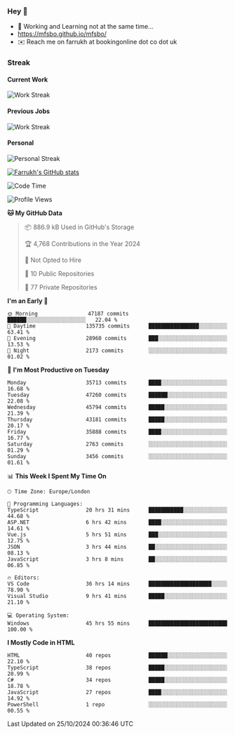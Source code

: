 ### Hey 👋

- 🏃 Working and Learning not at the same time...
- https://mfsbo.github.io/mfsbo/
- ✉️ Reach me on farrukh at bookingonline dot co dot uk

### Streak
#### Current Work
![Work Streak](https://streak-stats.demolab.com/?user=mfsbo)
#### Previous Jobs
![Work Streak](https://streak-stats.demolab.com/?user=farrukhcw)
#### Personal
![Personal Streak](https://streak-stats.demolab.com/?user=farrukhsubhani)

[![Farrukh's GitHub stats](https://github-readme-stats.vercel.app/api?username=mfsbo&hide=stars&count_private=true)](https://github.com/mfsbo/)

<!--START_SECTION:waka-->
![Code Time](http://img.shields.io/badge/Code%20Time-846%20hrs%209%20mins-blue)

![Profile Views](http://img.shields.io/badge/Profile%20Views-3-blue)

**🐱 My GitHub Data** 

> 📦 886.9 kB Used in GitHub's Storage 
 > 
> 🏆 4,768 Contributions in the Year 2024
 > 
> 🚫 Not Opted to Hire
 > 
> 📜 10 Public Repositories 
 > 
> 🔑 77 Private Repositories 
 > 
**I'm an Early 🐤** 

```text
🌞 Morning                47187 commits       ██████░░░░░░░░░░░░░░░░░░░   22.04 % 
🌆 Daytime                135735 commits      ████████████████░░░░░░░░░   63.41 % 
🌃 Evening                28960 commits       ███░░░░░░░░░░░░░░░░░░░░░░   13.53 % 
🌙 Night                  2173 commits        ░░░░░░░░░░░░░░░░░░░░░░░░░   01.02 % 
```
📅 **I'm Most Productive on Tuesday** 

```text
Monday                   35713 commits       ████░░░░░░░░░░░░░░░░░░░░░   16.68 % 
Tuesday                  47260 commits       ██████░░░░░░░░░░░░░░░░░░░   22.08 % 
Wednesday                45794 commits       █████░░░░░░░░░░░░░░░░░░░░   21.39 % 
Thursday                 43181 commits       █████░░░░░░░░░░░░░░░░░░░░   20.17 % 
Friday                   35888 commits       ████░░░░░░░░░░░░░░░░░░░░░   16.77 % 
Saturday                 2763 commits        ░░░░░░░░░░░░░░░░░░░░░░░░░   01.29 % 
Sunday                   3456 commits        ░░░░░░░░░░░░░░░░░░░░░░░░░   01.61 % 
```


📊 **This Week I Spent My Time On** 

```text
🕑︎ Time Zone: Europe/London

💬 Programming Languages: 
TypeScript               20 hrs 31 mins      ███████████░░░░░░░░░░░░░░   44.68 % 
ASP.NET                  6 hrs 42 mins       ████░░░░░░░░░░░░░░░░░░░░░   14.61 % 
Vue.js                   5 hrs 51 mins       ███░░░░░░░░░░░░░░░░░░░░░░   12.75 % 
JSON                     3 hrs 44 mins       ██░░░░░░░░░░░░░░░░░░░░░░░   08.13 % 
JavaScript               3 hrs 8 mins        ██░░░░░░░░░░░░░░░░░░░░░░░   06.85 % 

🔥 Editors: 
VS Code                  36 hrs 14 mins      ████████████████████░░░░░   78.90 % 
Visual Studio            9 hrs 41 mins       █████░░░░░░░░░░░░░░░░░░░░   21.10 % 

💻 Operating System: 
Windows                  45 hrs 55 mins      █████████████████████████   100.00 % 
```

**I Mostly Code in HTML** 

```text
HTML                     40 repos            ██████░░░░░░░░░░░░░░░░░░░   22.10 % 
TypeScript               38 repos            █████░░░░░░░░░░░░░░░░░░░░   20.99 % 
C#                       34 repos            █████░░░░░░░░░░░░░░░░░░░░   18.78 % 
JavaScript               27 repos            ████░░░░░░░░░░░░░░░░░░░░░   14.92 % 
PowerShell               1 repo              ░░░░░░░░░░░░░░░░░░░░░░░░░   00.55 % 
```




 Last Updated on 25/10/2024 00:36:46 UTC
<!--END_SECTION:waka-->
<!--
**mfsbo/mfsbo** is a ✨ _special_ ✨ repository because its `README.md` (this file) appears on your GitHub profile.

Here are some ideas to get you started:

- 🔭 I’m currently working on ...
- 🌱 I’m currently learning ...
- 👯 I’m looking to collaborate on ...
- 🤔 I’m looking for help with ...
- 💬 Ask me about ...
- 📫 How to reach me: ...
- 😄 Pronouns: ...
- ⚡ Fun fact: ...
-->
